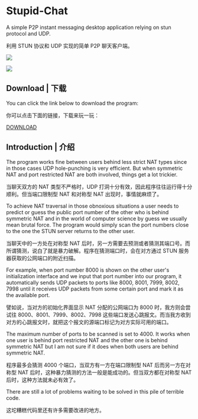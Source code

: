 # Stupid-Chat

A simple P2P instant messaging desktop application relying on stun protocol and UDP.

利用 STUN 协议和 UDP 实现的简单 P2P 聊天客户端。

![](https://github.com/dec32/Image-Storage/blob/master/Initialization.png)

![](https://github.com/dec32/Image-Storage/blob/master/Chatting.png)

## Download | 下载

You can click the link below to download the program:

你可以点击下面的链接，下载来玩一玩：

[DOWNLOAD](https://github.com/dec32/Stupid-Chat/releases/download/v0.1.1/Stupid.Chat.7z)

## Introduction | 介绍

The program works fine between users behind less strict NAT types since in those cases UDP hole-punching is very efficient. But when symmetric NAT and port restricted NAT are both involved, things get a lot trickier. 

当聊天双方的 NAT 类型不严格时，UDP 打洞十分有效，因此程序往往运行得十分顺利。但当端口限制型 NAT 和对称型 NAT 出现时，事情就麻烦了。

To achieve NAT traversal in those obnoxious situations a user needs to predict or guess the public port number of the other who is behind symmetric NAT and in the world of computer science by guess we usually mean brutal force. The program would simply scan the port numbers close to the one the STUN server returns to the other user. 

当聊天中的一方处在对称型 NAT 后时，另一方需要去预测或者猜测其端口号。而所谓猜测，说白了就是暴力破解。程序在猜测端口时，会在对方通过 STUN 服务器获取的公网端口的附近扫描。

For example, when port number 8000 is shown on the other user's initialization interface and we input that port number into our program, it automatically sends UDP packets to ports like 8000, 8001, 7999, 8002, 7998 until it receives UDP packets from some certain port and mark it as the available port.

譬如说，当对方的初始化界面显示 NAT 分配的公网端口为 8000 时，我方则会尝试往 8000、8001、7999、8002、7998 这些端口发送心跳报文。而当我方收到对方的心跳报文时，就把这个报文的源端口标记为对方实际可用的端口。

The maximum number of ports to be scanned is set to 4000. It works when one user is behind port restricted NAT and the other one is behind symmetric NAT but I am not sure if it does when both users are behind symmetric NAT.

程序最多会猜测 4000 个端口，当双方有一方在端口限制型 NAT 后而另一方在对称型 NAT 后时，这种暴力猜测的方法一般是能成功的。但当双方都在对称型 NAT 后时，这种方法就未必有效了。

There are still a lot of problems waiting to be solved in this pile of terrible code.

这坨糟糕代码里还有许多需要改进的地方。

